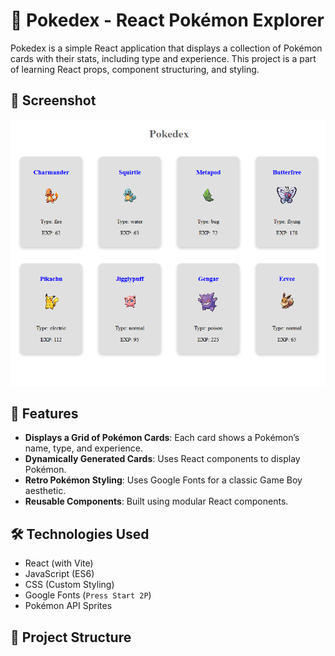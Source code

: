 # 📖 Pokedex - React Pokémon Explorer

Pokedex is a simple React application that displays a collection of Pokémon cards with their stats, including type and experience. This project is a part of learning React props, component structuring, and styling.

## 📸 Screenshot
![Pokedex Screenshot](./assets/Screenshot_2025-03-13_45944.png) <!-- Replace with actual image path -->

## 🚀 Features
- **Displays a Grid of Pokémon Cards**: Each card shows a Pokémon’s name, type, and experience.
- **Dynamically Generated Cards**: Uses React components to display Pokémon.
- **Retro Pokémon Styling**: Uses Google Fonts for a classic Game Boy aesthetic.
- **Reusable Components**: Built using modular React components.

## 🛠️ Technologies Used
- React (with Vite)
- JavaScript (ES6)
- CSS (Custom Styling)
- Google Fonts (`Press Start 2P`)
- Pokémon API Sprites

## 📂 Project Structure
